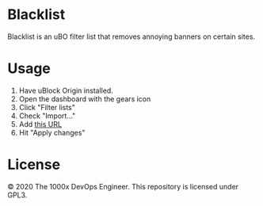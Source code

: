# Blacklist

Blacklist is an uBO filter list that removes annoying banners on certain sites.

# Usage

1. Have uBlock Origin installed.
2. Open the dashboard with the gears icon
3. Click "Filter lists"
4. Check "Import..."
5. Add [this URL](https://raw.githubusercontent.com/1000xEngineer/blacklist/master/blacklist.txt)
6. Hit "Apply changes"

# License

&copy; 2020 The 1000x DevOps Engineer. This repository is licensed under GPL3.
